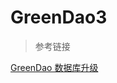 
# GreenDao3 


 

> 参考链接

[GreenDao 数据库升级](http://blog.csdn.net/u011071427/article/details/54574171)






























